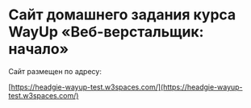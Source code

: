 # Сайт домашнего задания курса WayUp «Веб-верстальщик: начало»

Сайт размещен по адресу:

[https://headgie-wayup-test.w3spaces.com/](https://headgie-wayup-test.w3spaces.com/)